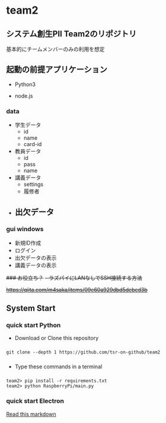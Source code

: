 # team2
## システム創生PⅡ Team2のリポジトリ
基本的にチームメンバーのみの利用を想定

## 起動の前提アプリケーション
  - Python3

  - node.js




### data

- 学生データ
  - id
  - name
  - card-id
- 教員データ
  - id
  - pass
  - name
- 講義データ
  - settings
  - 履修者
- 出欠データ
  -

### gui windows

- 新規ID作成
- ログイン
- 出欠データの表示
- 講義データの表示


~~### お役立ち？~~
~~- ラズパイにLANなしでSSH接続する方法~~

 ~~https://qiita.com/m4saka/items/09e60a929dbd5debcd3b~~

## System Start
### quick start Python

- Download or Clone this repository
###
    git clone --depth 1 https://github.com/tsr-on-github/team2

###

- Type these commands in a terminal
###
    team2> pip install -r requirements.txt
    team2> python RaspberryPi/main.py

### quick start Electron

[Read this markdown](./electron/latest-version/StartDocument.md)

